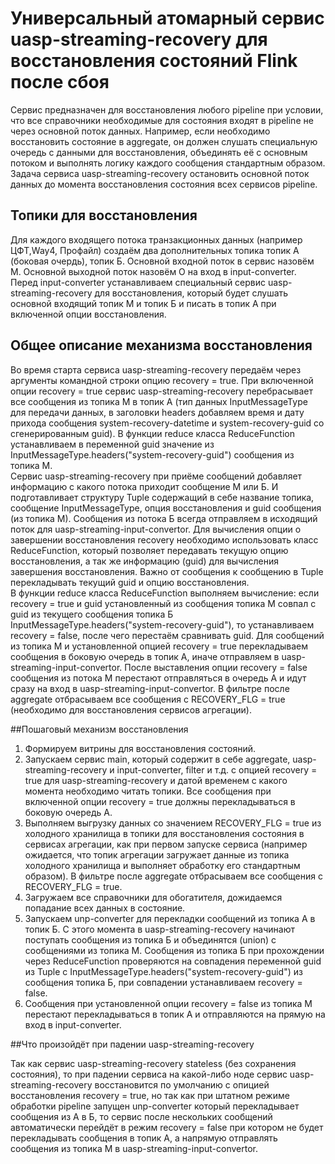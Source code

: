 # Универсальный атомарный сервис uasp-streaming-recovery для восстановления состояний Flink после сбоя

Сервис предназначен для восстановления любого pipeline при условии, что все справочники необходимые для состояния входят в pipeline не через основной поток данных. Например, если необходимо восстановить состояние в aggregate, он должен слушать специальную очередь с данными для восстановления, объединять её с основным потоком и выполнять логику каждого сообщения стандартным образом.
Задача сервиса uasp-streaming-recovery остановить основной поток данных до момента восстановления состояния всех сервисов pipeline.

## Топики для восстановления

Для каждого входящего потока транзакционных данных (например ЦФТ,Way4, Профайл) создаём два дополнительных топика топик А (боковая очердь), топик Б.
Основной входной поток в сервис назовём M.
Основной выходной поток назовём O на вход в input-converter. 
Перед input-converter устанавливаем специальный сервис uasp-streaming-recovery для восстановления, который будет слушать основной входящий топик М и топик Б и писать в топик А при включенной опции восстановления.

## Общее описание механизма восстановления

Во время старта сервиса uasp-streaming-recovery передаём через аргументы командной строки опцию recovery = true.
При включенной опции recovery = true сервис uasp-streaming-recovery перебрасывает все сообщения из топика М в топик А (тип данных InputMessageType для передачи данных, в заголовки headers добавляем время и дату прихода сообщения system-recovery-datetime и system-recovery-guid со сгенерированным guid). В функции reduce класса ReduceFunction устанавливаем в переменной guid значение из InputMessageType.headers("system-recovery-guid") сообщения из топика М.  
Сервис uasp-streaming-recovery при приёме сообщений добавляет информацию с какого потока приходит сообщение M или Б. И подготавливает структуру Tuple содержащий в себе название топика, сообщение InputMessageType, опция восстановления и guid сообщения (из топика М).
Сообщения из потока Б всегда отправляем в исходящий поток для uasp-streaming-input-convertor. 
Для вычисления опции о завершении восстановления recovery необходимо использовать класс ReduceFunction, который позволяет передавать текущую опцию восстановления, а так же информацию (guid) для вычисления завершения восстановления. Важно от сообщения к сообщению в Tuple перекладывать текущий guid и опцию восстановления.  
В функции reduce класса ReduceFunction выполняем вычисление: если recovery = true и guid установленный из сообщения топика М совпал с guid из текущего сообщения топика Б InputMessageType.headers("system-recovery-guid"), то устанавливаем recovery = false, после чего перестаём сравнивать guid.
Для сообщений из топика М и установленной опцией recovery = true перекладываем сообщения в боковую очередь в топик А, иначе отправляем в uasp-streaming-input-convertor. 
После выставления опции recovery = false сообщения из потока M перестают отправляться в очередь A и идут сразу на вход в uasp-streaming-input-convertor.
В фильтре после aggregate отбрасываем все сообщения с RECOVERY_FLG = true (необходимо для восстановления сервисов агрегации).

##Пошаговый механизм восстановления

1. Формируем витрины для восстановления состояний.
2. Запускаем сервис main, который содержит в себе aggregate, uasp-streaming-recovery и input-converter, filter и т.д. с опцией recovery = true для uasp-streaming-recovery и датой временем с какого момента необходимо читать топики. Все сообщения при включенной опции recovery = true должны перекладываться в боковую очередь А.
3. Выполняем выгрузку данных со значением RECOVERY_FLG = true из холодного хранилища в топики для восстановления состояния в сервисах агрегации, как при первом запуске сервиса (например ожидается, что топик агрегации загружает данные из топика холодного хранилища и выполняет обработку его стандартным образом). В фильтре после aggregate отбрасываем все сообщения с RECOVERY_FLG = true.
4. Загружаем все справочники для обогатителя, дожидаемся попадание всех данных в состояние.
5. Запускаем unp-converter для перекладки сообщений из топика А в топик Б. C этого момента в uasp-streaming-recovery  начинают поступать сообщения из топика Б и объединятся (union) с сообщениями из топика M. Сообщения из топика Б при прохождении через ReduceFunction проверяются на совпадения переменной guid из Tuple с InputMessageType.headers("system-recovery-guid") из сообщения топика Б, при совпадении устанавливаем recovery = false.
6. Сообщения при установленной опции recovery = false из топика М перестают перекладываться в топик А и отправляются на прямую на вход в input-converter. 

##Что произойдёт при падении uasp-streaming-recovery

Так как сервис uasp-streaming-recovery stateless (без сохранения состояния), то при падении сервиса на какой-либо ноде сервис uasp-streaming-recovery восстановится по умолчанию с опицией восстановления recovery = true, но так как при штатном режиме обработки pipeline запущен unp-converter который перекладывает сообщения из А в Б, то сервис после нескольких сообщений автоматически перейдёт в режим recovery = false при котором не будет перекладывать сообщения в топик A, а напрямую отправлять сообщения из топика M в uasp-streaming-input-convertor. 
